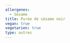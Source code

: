 ```yaml
---
allergenes:
  - Sésame
title: Purée de sésame noir
vegan: true
vegetarien: true
type: autres
---
```


